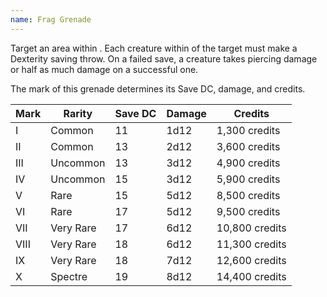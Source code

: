 ```yaml
---
name: Frag Grenade
---
```

Target an area within <me-distance length="30" />. Each creature within <me-distance length="10" /> of the target must make a Dexterity saving throw.
On a failed save, a creature takes piercing damage or half as much damage on a successful one.

The mark of this grenade determines its Save DC, damage, and credits.

Mark|Rarity|Save DC|Damage|Credits
---|---|---|---|---
I|Common|11|1d12|1,300 credits
II|Common|13|2d12|3,600 credits
III|Uncommon|13|3d12|4,900 credits
IV|Uncommon|15|3d12|5,900 credits
V|Rare|15|5d12|8,500 credits
VI|Rare|17|5d12|9,500 credits
VII|Very Rare|17|6d12|10,800 credits
VIII|Very Rare|18|6d12|11,300 credits
IX|Very Rare|18|7d12|12,600 credits
X|Spectre|19|8d12|14,400 credits
